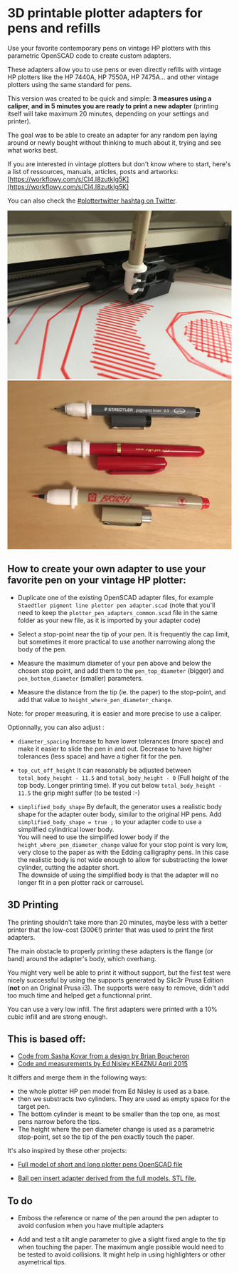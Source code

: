 # 3D printable plotter adapters for pens and refills

Use your favorite contemporary pens on vintage HP plotters with this parametric OpenSCAD code to create custom adapters.

These adapters allow you to use pens or even directly refills with vintage HP plotters like the HP 7440A, HP 7550A, HP 7475A… and other vintage plotters using the same standard for pens.

This version was created to be quick and simple: **3 measures using a caliper, and in 5 minutes you are ready to print a new adapter** (printing itself will take maximum 20 minutes, depending on your settings and printer).

The goal was to be able to create an adapter for any random pen laying around or newly bought without thinking to much about it, trying and see what works best.

If you are interested in vintage plotters but don't know where to start, here's a list of ressources, manuals, articles, posts and artworks: [https://workflowy.com/s/Cl4.I8zutkIg5K](https://workflowy.com/s/Cl4.I8zutkIg5K)

You can also check the [#plottertwitter hashtag on Twitter](https://twitter.com/hashtag/plottertwitter).

![sakura-pigma-adapter-drawing](images/sakura-pigma-adapter-drawing.jpg)
![three-pens-with-their-adapters](images/three-pens-with-their-adapters.jpg)

## How to create your own adapter to use your favorite pen on your vintage HP plotter:

- Duplicate one of the existing OpenSCAD adapter files, for example `Staedtler pigment line plotter pen adapter.scad` (note that you'll need to keep the `plotter_pen_adapters_common.scad` file in the same folder as your new file, as it is imported by your adapter code)

- Select a stop-point near the tip of your pen. It is frequently the cap limit, but sometimes it more practical to use another narrowing along the body of the pen.

- Measure the maximum diameter of your pen above and below the chosen stop point, and add them to the `pen_top_diameter` (bigger) and `pen_bottom_diameter` (smaller) parameters.

- Measure the distance from the tip (ie. the paper) to the stop-point, and add that value to `height_where_pen_diameter_change`.

Note: for proper measuring, it is easier and more precise to use a caliper.

Optionnally, you can also adjust :

- `diameter_spacing` Increase to have lower tolerances (more space) and make it easier to slide the pen in and out. Decrease to have higher tolerances (less space) and have a tigher fit for the pen.

- `top_cut_off_height` It can reasonably be adjusted between `total_body_height - 11.5` and `total_body_height - 0` (Full height of the top body. Longer printing time). If you cut below `total_body_height - 11.5` the grip might suffer (to be tested :-)

- `simplified_body_shape` By default, the generator uses a realistic body shape for the adapter outer body, similar to the original HP pens. Add `simplified_body_shape = true ;` to your adapter code to use a simplified cylindrical lower body.  
You will need to use the simplified lower body if the `height_where_pen_diameter_change` value for your stop point is very low, very close to the paper as with the Edding calligraphy pens. In this case the realistic body is not wide enough to allow for substracting the lower cylinder, cutting the adapter short.  
The downside of using the simplified body is that the adapter will no longer fit in a pen plotter rack or carrousel.

## 3D Printing

The printing shouldn't take more than 20 minutes, maybe less with a better printer that the low-cost (300€!) printer that was used to print the first adapters.

The main obstacle to properly printing these adapters is the flange (or band) around the adapter's body, which overhang.

You might very well be able to print it without support, but the first test were nicely successful by using the supports generated by Slic3r Prusa Edition (**not** on an Original Prusa i3). The supports were easy to remove, didn't add too much time and helped get a functionnal print.

You can use a very low infill. The first adapters were printed with a 10% cubic infill and are strong enough.

## This is based off:

- [Code from Sasha Kovar from a design by Brian Boucheron](https://www.thingiverse.com/thing:1261805/)
- [Code and measurements by Ed Nisley KE4ZNU April 2015](https://softsolder.com/2015/04/21/hp-7475a-plotter-oem-pen-body-model/) 

It differs and merge them in the following ways:

- the whole plotter HP pen model from Ed Nisley is used as a base. 
- then we substracts two cylinders. They are used as empty space for the target pen.
- The bottom cylinder is meant to be smaller than the top one, as most pens narrow before the tips.
-  The height where the pen diameter change is used as a parametric stop-point, set so the tip of the pen exactly touch the paper. 

It's also inspired by these other projects:

- [Full model of short and long plotter pens OpenSCAD file](https://www.thingiverse.com/thing:227985)

- [Ball pen insert adapter derived from the full models. STL file.](https://www.thingiverse.com/thing:762716)

## To do

- Emboss the reference or name of the pen around the pen adapter to avoid confusion when you have multiple adapters

- Add and test a tilt angle parameter to give a slight fixed angle to the tip when touching the paper. The maximum angle possible would need to be tested to avoid collisions. It might help in using highlighters or other asymetrical tips.